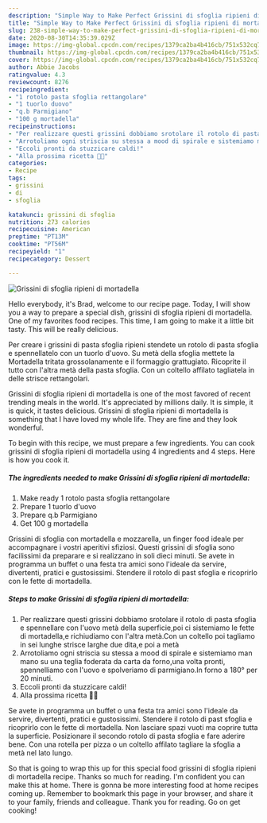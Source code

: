 ```yaml
---
description: "Simple Way to Make Perfect Grissini di sfoglia ripieni di mortadella"
title: "Simple Way to Make Perfect Grissini di sfoglia ripieni di mortadella"
slug: 238-simple-way-to-make-perfect-grissini-di-sfoglia-ripieni-di-mortadella
date: 2020-08-30T14:35:39.029Z
image: https://img-global.cpcdn.com/recipes/1379ca2ba4b416cb/751x532cq70/grissini-di-sfoglia-ripieni-di-mortadella-recipe-main-photo.jpg
thumbnail: https://img-global.cpcdn.com/recipes/1379ca2ba4b416cb/751x532cq70/grissini-di-sfoglia-ripieni-di-mortadella-recipe-main-photo.jpg
cover: https://img-global.cpcdn.com/recipes/1379ca2ba4b416cb/751x532cq70/grissini-di-sfoglia-ripieni-di-mortadella-recipe-main-photo.jpg
author: Abbie Jacobs
ratingvalue: 4.3
reviewcount: 8276
recipeingredient:
- "1 rotolo pasta sfoglia rettangolare"
- "1 tuorlo duovo"
- "q.b Parmigiano"
- "100 g mortadella"
recipeinstructions:
- "Per realizzare questi grissini dobbiamo srotolare il rotolo di pasta sfoglia e spennellare con l&#39;uovo metà della superficie,poi ci sistemiamo le fette di mortadella,e richiudiamo con l&#39;altra metà.Con un coltello poi tagliamo in sei lunghe strisce larghe due dita,e poi a metà"
- "Arrotoliamo ogni striscia su stessa a mood di spirale e sistemiamo man mano su una teglia foderata da carta da forno,una volta pronti, spennelliamo con l&#39;uovo e spolveriamo di parmigiano.In forno a 180° per 20 minuti."
- "Eccoli pronti da stuzzicare caldi!"
- "Alla prossima ricetta 👩‍🍳"
categories:
- Recipe
tags:
- grissini
- di
- sfoglia

katakunci: grissini di sfoglia 
nutrition: 273 calories
recipecuisine: American
preptime: "PT13M"
cooktime: "PT56M"
recipeyield: "1"
recipecategory: Dessert

---
```



![Grissini di sfoglia ripieni di mortadella](https://img-global.cpcdn.com/recipes/1379ca2ba4b416cb/751x532cq70/grissini-di-sfoglia-ripieni-di-mortadella-recipe-main-photo.jpg)

Hello everybody, it's Brad, welcome to our recipe page. Today, I will show you a way to prepare a special dish, grissini di sfoglia ripieni di mortadella. One of my favorites food recipes. This time, I am going to make it a little bit tasty. This will be really delicious.

Per creare i grissini di pasta sfoglia ripieni stendete un rotolo di pasta sfoglia e spennellatelo con un tuorlo d&#39;uovo. Su metà della sfoglia mettete la Mortadella tritata grossolanamente e il formaggio grattugiato. Ricoprite il tutto con l&#39;altra metà della pasta sfoglia. Con un coltello affilato tagliatela in delle strisce rettangolari.

Grissini di sfoglia ripieni di mortadella is one of the most favored of recent trending meals in the world. It's appreciated by millions daily. It is simple, it is quick, it tastes delicious. Grissini di sfoglia ripieni di mortadella is something that I have loved my whole life. They are fine and they look wonderful.


To begin with this recipe, we must prepare a few ingredients. You can cook grissini di sfoglia ripieni di mortadella using 4 ingredients and 4 steps. Here is how you cook it.

<!--inarticleads1-->

##### The ingredients needed to make Grissini di sfoglia ripieni di mortadella:

1. Make ready 1 rotolo pasta sfoglia rettangolare
1. Prepare 1 tuorlo d&#39;uovo
1. Prepare q.b Parmigiano
1. Get 100 g mortadella


Grissini di sfoglia con mortadella e mozzarella, un finger food ideale per accompagnare i vostri aperitivi sfiziosi. Questi grissini di sfoglia sono facilissimi da preparare e si realizzano in soli dieci minuti. Se avete in programma un buffet o una festa tra amici sono l&#39;ideale da servire, divertenti, pratici e gustosissimi. Stendere il rotolo di past sfoglia e ricoprirlo con le fette di mortadella. 

<!--inarticleads2-->

##### Steps to make Grissini di sfoglia ripieni di mortadella:

1. Per realizzare questi grissini dobbiamo srotolare il rotolo di pasta sfoglia e spennellare con l&#39;uovo metà della superficie,poi ci sistemiamo le fette di mortadella,e richiudiamo con l&#39;altra metà.Con un coltello poi tagliamo in sei lunghe strisce larghe due dita,e poi a metà
1. Arrotoliamo ogni striscia su stessa a mood di spirale e sistemiamo man mano su una teglia foderata da carta da forno,una volta pronti, spennelliamo con l&#39;uovo e spolveriamo di parmigiano.In forno a 180° per 20 minuti.
1. Eccoli pronti da stuzzicare caldi!
1. Alla prossima ricetta 👩‍🍳


Se avete in programma un buffet o una festa tra amici sono l&#39;ideale da servire, divertenti, pratici e gustosissimi. Stendere il rotolo di past sfoglia e ricoprirlo con le fette di mortadella. Non lasciare spazi vuoti ma coprire tutta la superficie. Posizionare il secondo rotolo di pasta sfoglia e fare aderire bene. Con una rotella per pizza o un coltello affilato tagliare la sfoglia a metà nel lato lungo. 

So that is going to wrap this up for this special food grissini di sfoglia ripieni di mortadella recipe. Thanks so much for reading. I'm confident you can make this at home. There is gonna be more interesting food at home recipes coming up. Remember to bookmark this page in your browser, and share it to your family, friends and colleague. Thank you for reading. Go on get cooking!
